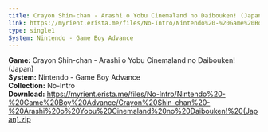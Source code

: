 ```yaml
---
title: Crayon Shin-chan - Arashi o Yobu Cinemaland no Daibouken! (Japan)
link: https://myrient.erista.me/files/No-Intro/Nintendo%20-%20Game%20Boy%20Advance/Crayon%20Shin-chan%20-%20Arashi%20o%20Yobu%20Cinemaland%20no%20Daibouken!%20(Japan).zip
type: single1
System: Nintendo - Game Boy Advance
---
```

<b>Game:</b> Crayon Shin-chan - Arashi o Yobu Cinemaland no Daibouken! (Japan)<br>
<b>System:</b> Nintendo - Game Boy Advance<br>
<b>Collection:</b> No-Intro<br>
<b>Download:</b> https://myrient.erista.me/files/No-Intro/Nintendo%20-%20Game%20Boy%20Advance/Crayon%20Shin-chan%20-%20Arashi%20o%20Yobu%20Cinemaland%20no%20Daibouken!%20(Japan).zip